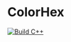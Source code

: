 # ColorHex

[![Build C++](https://github.com/MichaelBrattonChico/ColorHex/actions/workflows/c-cpp.yml/badge.svg)](https://github.com/MichaelBrattonChico/ColorHex/actions/workflows/c-cpp.yml)
